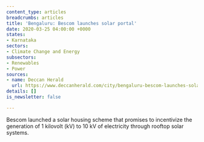 ```yaml
---
content_type: articles
breadcrumbs: articles
title: 'Bengaluru: Bescom launches solar portal'
date: 2020-03-25 04:00:00 +0000
states:
- Karnataka
sectors:
- Climate Change and Energy
subsectors:
- Renewables
- Power
sources:
- name: Deccan Herald
  url: https://www.deccanherald.com/city/bengaluru-bescom-launches-solar-portal-814452.html
details: []
is_newsletter: false

---
```

Bescom launched a solar housing scheme that promises to incentivize the generation of 1 kilovolt (kV) to 10 kV of electricity through rooftop solar systems.
